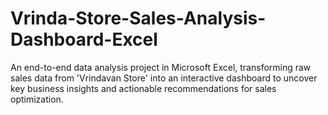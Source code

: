# Vrinda-Store-Sales-Analysis-Dashboard-Excel
An end-to-end data analysis project in Microsoft Excel, transforming raw sales data from 'Vrindavan Store' into an interactive dashboard to uncover key business insights and actionable recommendations for sales optimization.
